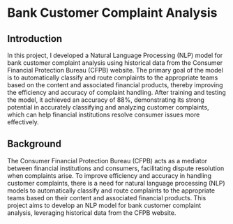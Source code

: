 # Bank Customer Complaint Analysis

## **Introduction**
In this project, I developed a Natural Language Processing (NLP) model for bank customer complaint 
analysis using historical data from the Consumer Financial Protection Bureau (CFPB) website. The primary
goal of the model is to automatically classify and route complaints to the appropriate teams based on the 
content and associated financial products, thereby improving the efficiency and accuracy of complaint handling. 
After training and testing the model, it achieved an accuracy of 88%, demonstrating its strong potential in accurately
classifying and analyzing customer complaints, which can help financial institutions resolve consumer issues more effectively.

## **Background**
The Consumer Financial Protection Bureau (CFPB) acts as a mediator between financial institutions and
consumers, facilitating dispute resolution when complaints arise. To improve efficiency and accuracy in
handling customer complaints, there is a need for natural language processing (NLP) models to
automatically classify and route complaints to the appropriate teams based on their content and
associated financial products. This project aims to develop an NLP model for bank customer complaint
analysis, leveraging historical data from the CFPB website.